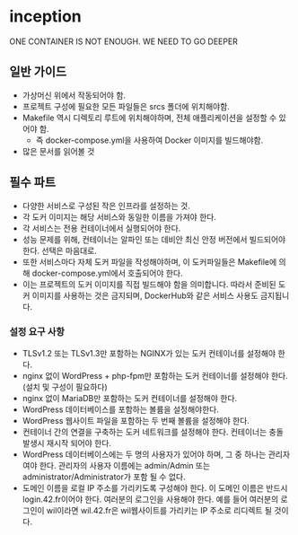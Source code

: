 # inception
ONE CONTAINER IS NOT ENOUGH. WE NEED TO GO DEEPER

## 일반 가이드
- 가상머신 위에서 작동되어야 함.
- 프로젝트 구성에 필요한 모든 파일들은 srcs 폴더에 위치해야함.
- Makefile 역시 디렉토리 루트에 위치해야하며, 전체 애플리케이션을 설정할 수 있어야 함.
    - 즉 docker-compose.yml을 사용하여 Docker 이미지를 빌드해야함.
- 많은 문서를 읽어볼 것

## 필수 파트
- 다양한 서비스로 구성된 작은 인프라를 설정하는 것.
- 각 도커 이미지는 해당 서비스와 동일한 이름을 가져야 한다.
- 각 서비스는 전용 컨테이너에서 실행되어야 한다.
- 성능 문제를 위해, 컨테이너는 알파인 또는 데비안 최신 안정 버전에서 빌드되어야한다. 선택은 마음대로.
- 또한 서비스마다 자체 도커 파일을 작성해야하며, 이 도커파일들은 Makefile에 의해 docker-compose.yml에서 호출되어야 한다.
- 이는 프로젝트의 도커 이미지를 직접 빌드해야 함을 의미합니다. 따라서 준비된 도커 이미지를 사용하는 것은 금지되며, DockerHub와 같은 서비스 사용도 금지됩니다.

### 설정 요구 사항
- TLSv1.2 또는 TLSv1.3만 포함하는 NGINX가 있는 도커 컨테이너를 설정해야 한다.
- nginx 없이 WordPress + php-fpm만 포함하는 도커 컨테이너를 설정해야 한다.(설치 및 구성이 필요하다)
- nginx 없이 MariaDB만 포함하는 도커 컨테이너를 설정해야 한다.
- WordPress 데이터베이스를 포함하는 볼륨을 설정해야한다.
- WordPress 웹사이트 파일을 포함하는 두 번째 볼륨을 설정해야 한다.
- 컨테이너 간의 연결을 구축하는 도커 네트워크를 설정해야 한다.
컨테이너는 충돌 발생시 재시작 되어야 한다.
- WordPress 데이터베이스에는 두 명의 사용자가 있어야 하며, 그 중 하나는 관리자여야 한다. 관리자의 사용자 이름에는 admin/Admin 또는 administrator/Administrator가 포함 될 수 없다.
- 도메인 이름을 로컬  IP 주소를 가리키도록 구성해야 한다. 이 도메인 이름은 반드시 login.42.fr이어야 한다. 여러분의 로그인을 사용해야 한다. 예를 들어 여러분의 로그인이 wil이라면 wil.42.fr은 wil웹사이트를 가리키는 IP 주소로 리디렉트 될 것이다.